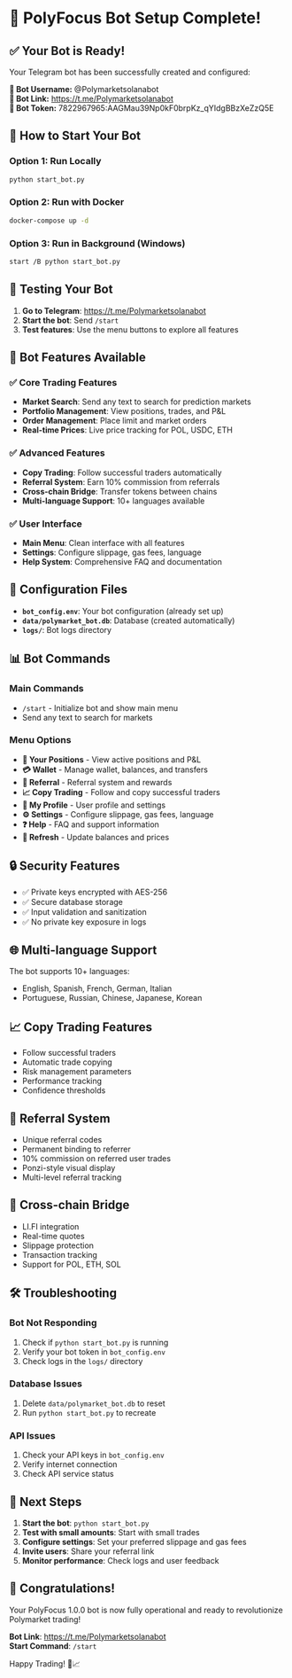 # 🎉 PolyFocus Bot Setup Complete!

## ✅ Your Bot is Ready!

Your Telegram bot has been successfully created and configured:

**🤖 Bot Username:** @Polymarketsolanabot  
**🔗 Bot Link:** https://t.me/Polymarketsolanabot  
**🔑 Bot Token:** 7822967965:AAGMau39Np0kF0brpKz_qYIdgBBzXeZzQ5E

## 🚀 How to Start Your Bot

### Option 1: Run Locally
```bash
python start_bot.py
```

### Option 2: Run with Docker
```bash
docker-compose up -d
```

### Option 3: Run in Background (Windows)
```bash
start /B python start_bot.py
```

## 📱 Testing Your Bot

1. **Go to Telegram**: https://t.me/Polymarketsolanabot
2. **Start the bot**: Send `/start`
3. **Test features**: Use the menu buttons to explore all features

## 🎯 Bot Features Available

### ✅ Core Trading Features
- **Market Search**: Send any text to search for prediction markets
- **Portfolio Management**: View positions, trades, and P&L
- **Order Management**: Place limit and market orders
- **Real-time Prices**: Live price tracking for POL, USDC, ETH

### ✅ Advanced Features
- **Copy Trading**: Follow successful traders automatically
- **Referral System**: Earn 10% commission from referrals
- **Cross-chain Bridge**: Transfer tokens between chains
- **Multi-language Support**: 10+ languages available

### ✅ User Interface
- **Main Menu**: Clean interface with all features
- **Settings**: Configure slippage, gas fees, language
- **Help System**: Comprehensive FAQ and documentation

## 🔧 Configuration Files

- **`bot_config.env`**: Your bot configuration (already set up)
- **`data/polymarket_bot.db`**: Database (created automatically)
- **`logs/`**: Bot logs directory

## 📊 Bot Commands

### Main Commands
- `/start` - Initialize bot and show main menu
- Send any text to search for markets

### Menu Options
- **🎯 Your Positions** - View active positions and P&L
- **💳 Wallet** - Manage wallet, balances, and transfers
- **👥 Referral** - Referral system and rewards
- **📈 Copy Trading** - Follow and copy successful traders
- **👤 My Profile** - User profile and settings
- **⚙️ Settings** - Configure slippage, gas fees, language
- **❓ Help** - FAQ and support information
- **🔄 Refresh** - Update balances and prices

## 🔒 Security Features

- ✅ Private keys encrypted with AES-256
- ✅ Secure database storage
- ✅ Input validation and sanitization
- ✅ No private key exposure in logs

## 🌐 Multi-language Support

The bot supports 10+ languages:
- English, Spanish, French, German, Italian
- Portuguese, Russian, Chinese, Japanese, Korean

## 📈 Copy Trading Features

- Follow successful traders
- Automatic trade copying
- Risk management parameters
- Performance tracking
- Confidence thresholds

## 👥 Referral System

- Unique referral codes
- Permanent binding to referrer
- 10% commission on referred user trades
- Ponzi-style visual display
- Multi-level referral tracking

## 🌉 Cross-chain Bridge

- LI.FI integration
- Real-time quotes
- Slippage protection
- Transaction tracking
- Support for POL, ETH, SOL

## 🛠️ Troubleshooting

### Bot Not Responding
1. Check if `python start_bot.py` is running
2. Verify your bot token in `bot_config.env`
3. Check logs in the `logs/` directory

### Database Issues
1. Delete `data/polymarket_bot.db` to reset
2. Run `python start_bot.py` to recreate

### API Issues
1. Check your API keys in `bot_config.env`
2. Verify internet connection
3. Check API service status

## 📝 Next Steps

1. **Start the bot**: `python start_bot.py`
2. **Test with small amounts**: Start with small trades
3. **Configure settings**: Set your preferred slippage and gas fees
4. **Invite users**: Share your referral link
5. **Monitor performance**: Check logs and user feedback

## 🎉 Congratulations!

Your PolyFocus 1.0.0 bot is now fully operational and ready to revolutionize Polymarket trading!

**Bot Link**: https://t.me/Polymarketsolanabot  
**Start Command**: `/start`

Happy Trading! 🚀📈
